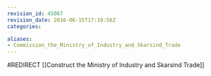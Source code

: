 ```yaml
---
revision_id: 45067
revision_date: 2016-06-15T17:18:56Z
categories:

aliases:
- Commission_the_Ministry_of_Industry_and_Skarsind_Trade
---
```


#REDIRECT [[Construct the Ministry of Industry and Skarsind Trade]]